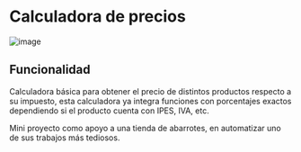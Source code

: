 # Calculadora de precios

![image](https://github.com/user-attachments/assets/30916559-7763-4285-8f01-0fc8d8b450b3)

## Funcionalidad
Calculadora básica para obtener el precio de distintos productos respecto a su impuesto, esta calculadora ya integra funciones con porcentajes exactos dependiendo si el producto cuenta con IPES, IVA, etc.

Mini proyecto como apoyo a una tienda de abarrotes, en automatizar uno de sus trabajos más tediosos.
